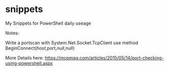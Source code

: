 # snippets
My Snippets for PowerShell daily useage


Notes:

Write a portscan with System.Net.Socket.TcpClient use method BeginConnect($host,$port,$null,$null)

More Details here: https://mcpmag.com/articles/2015/05/14/port-checking-using-powershell.aspx
